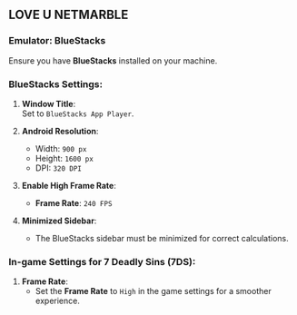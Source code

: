 ## LOVE U NETMARBLE

### Emulator: BlueStacks

Ensure you have **BlueStacks** installed on your machine.

### BlueStacks Settings:

1. **Window Title**:  
   Set to `BlueStacks App Player`.

2. **Android Resolution**:  
   - Width: `900 px`
   - Height: `1600 px`
   - DPI: `320 DPI`

3. **Enable High Frame Rate**:  
   - **Frame Rate**: `240 FPS`

4. **Minimized Sidebar**:  
   - The BlueStacks sidebar must be minimized for correct calculations.

### In-game Settings for 7 Deadly Sins (7DS):

1. **Frame Rate**:  
   - Set the **Frame Rate** to `High` in the game settings for a smoother experience.

